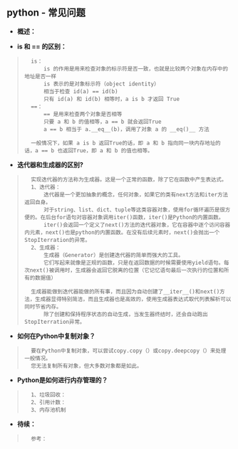 ## python - 常见问题
- **概述：**
>
>

- **is 和 == 的区别：**
>       is：
>           is 的作用是用来检查对象的标示符是否一致，也就是比较两个对象在内存中的地址是否一样
>           is 表示的是对象标示符（object identity）
>           相当于检查 id(a) == id(b)
>           只有 id(a) 和 id(b) 相等时，a is b 才返回 True
>       ==：
>           == 是用来检查两个对象是否相等
>           只要 a 和 b 的值相等，a == b 就会返回True
>           a == b 相当于 a.__eq__(b)，调用了对象 a 的 __eq()__ 方法
>
>       一般情况下，如果 a is b 返回True的话，即 a 和 b 指向同一块内存地址的话，a == b 也返回True，即 a 和 b 的值也相等。
>

- **迭代器和生成器的区别?**
>       实现迭代器的方法称为生成器。这是一个正常的函数，除了它在函数中产生表达式。
>       1、迭代器：
>           迭代器是一个更加抽象的概念，任何对象，如果它的类有next方法和iter方法返回自身。
>           对于string、list、dict、tuple等这类容器对象，使用for循环遍历是很方便的。在后台for语句对容器对象调用iter()函数，iter()是Python的内置函数。
>           iter()会返回一个定义了next()方法的迭代器对象，它在容器中逐个访问容器内元素，next()也是python的内置函数。在没有后续元素时，next()会抛出一个StopIterration的异常。
>       2、生成器：
>           生成器（Generator）是创建迭代器的简单而强大的工具。
>           它们写起来就像是正规的函数，只是在返回数据的时候需要使用yield语句。每次next()被调用时，生成器会返回它脱离的位置（它记忆语句最后一次执行的位置和所有的数据值）
>
>       生成器能做到迭代器能做的所有事，而且因为自动创建了__iter__()和next()方法，生成器显得特别简洁，而且生成器也是高效的，使用生成器表达式取代列表解析可以同时节省内存。
>           除了创建和保持程序状态的自动生成，当发生器终结时，还会自动跑出StopIterration异常。
>
>

- **如何在Python中复制对象？**
>       要在Python中复制对象，可以尝试copy.copy（）或copy.deepcopy（）来处理一般情况。
>       您无法复制所有对象，但大多数对象都是如此。
>

- **Python是如何进行内存管理的？**
>       1、垃圾回收：
>       2、引用计数：
>       3、内存池机制
>
>
>
>
>
>
>
>
>
>
>
>

- **待续：**
>       参考：
>
>
>
>
>
>
>
>
>
>
>
>
>
>
>
